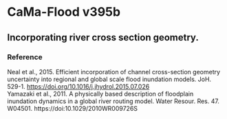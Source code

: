 # CaMa-Flood v395b  
## Incorporating river cross section geometry.    
### Reference  
Neal et al., 2015. Efficient incorporation of channel cross-section geometry uncertainty into regional and global scale flood inundation models. JoH. 529-1. https://doi.org/10.1016/j.jhydrol.2015.07.026  
Yamazaki et al., 2011. A physically based description of floodplain inundation dynamics in a global river routing model. Water Resour. Res. 47. W04501. https://doi:10.1029/2010WR009726S  
